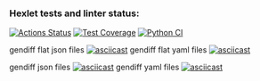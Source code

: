 ### Hexlet tests and linter status:
[![Actions Status](https://github.com/kalldrek777/python-project-50/workflows/hexlet-check/badge.svg)](https://github.com/kalldrek777/python-project-50/actions)
[![Test Coverage](https://api.codeclimate.com/v1/badges/c95831578620e0cd29ae/test_coverage)](https://codeclimate.com/github/kalldrek777/python-project-50/test_coverage)
[![Python CI](https://github.com/kalldrek777/python-project-50/actions/workflows/blank.yml/badge.svg)](https://github.com/kalldrek777/python-project-50/actions/workflows/blank.yml)

gendiff flat json files
[![asciicast](https://asciinema.org/a/2cS5IKbB3wVHsFHIPNmFHvtIp.svg)](https://asciinema.org/a/2cS5IKbB3wVHsFHIPNmFHvtIp)
gendiff flat yaml files
[![asciicast](https://asciinema.org/a/Sik3n5hKjMbl1yKsNFMGjyHgC.svg)](https://asciinema.org/a/Sik3n5hKjMbl1yKsNFMGjyHgC)

gendiff json files
[![asciicast](https://asciinema.org/a/671mCNd7L3utHC7zl662H3QOu.svg)](https://asciinema.org/a/671mCNd7L3utHC7zl662H3QOu)
gendiff yaml files
[![asciicast](https://asciinema.org/a/PZP7vMwHaKtMdP0qKE5E5wWcS.svg)](https://asciinema.org/a/PZP7vMwHaKtMdP0qKE5E5wWcS)
